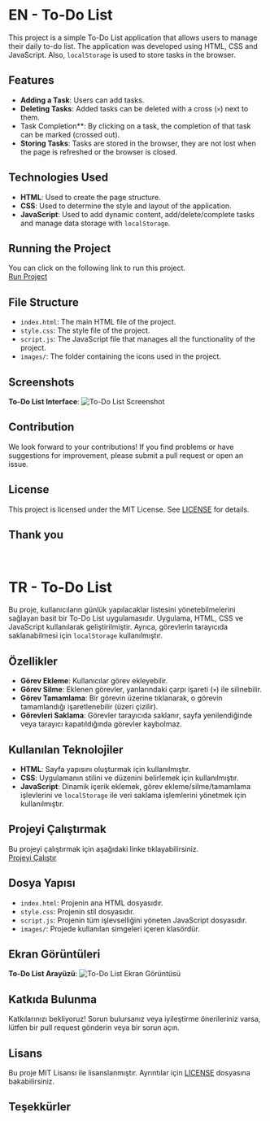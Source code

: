 # EN - To-Do List

This project is a simple To-Do List application that allows users to manage their daily to-do list. The application was developed using HTML, CSS and JavaScript. Also, `localStorage` is used to store tasks in the browser.

## Features

- **Adding a Task**: Users can add tasks.
- **Deleting Tasks**: Added tasks can be deleted with a cross (`×`) next to them.
- Task Completion**: By clicking on a task, the completion of that task can be marked (crossed out).
- **Storing Tasks**: Tasks are stored in the browser, they are not lost when the page is refreshed or the browser is closed.

## Technologies Used

- **HTML**: Used to create the page structure.
- **CSS**: Used to determine the style and layout of the application.
- **JavaScript**: Used to add dynamic content, add/delete/complete tasks and manage data storage with `localStorage`.

## Running the Project

You can click on the following link to run this project.<br>
<a href="https://to-do-list-sy.vercel.app/" target="_blank">Run Project</a>

## File Structure

- `index.html`: The main HTML file of the project.
- `style.css`: The style file of the project.
- `script.js`: The JavaScript file that manages all the functionality of the project.
- `images/`: The folder containing the icons used in the project.

## Screenshots

**To-Do List Interface**:
![To-Do List Screenshot](./images/screenshot.png)

## Contribution

We look forward to your contributions! If you find problems or have suggestions for improvement, please submit a pull request or open an issue.

## License

This project is licensed under the MIT License. See [LICENSE](LICENSE) for details.

## Thank you
<br>

# TR - To-Do List

Bu proje, kullanıcıların günlük yapılacaklar listesini yönetebilmelerini sağlayan basit bir To-Do List uygulamasıdır. Uygulama, HTML, CSS ve JavaScript kullanılarak geliştirilmiştir. Ayrıca, görevlerin tarayıcıda saklanabilmesi için `localStorage` kullanılmıştır.

## Özellikler

- **Görev Ekleme**: Kullanıcılar görev ekleyebilir.
- **Görev Silme**: Eklenen görevler, yanlarındaki çarpı işareti (`×`) ile silinebilir.
- **Görev Tamamlama**: Bir görevin üzerine tıklanarak, o görevin tamamlandığı işaretlenebilir (üzeri çizilir).
- **Görevleri Saklama**: Görevler tarayıcıda saklanır, sayfa yenilendiğinde veya tarayıcı kapatıldığında görevler kaybolmaz.

## Kullanılan Teknolojiler

- **HTML**: Sayfa yapısını oluşturmak için kullanılmıştır.
- **CSS**: Uygulamanın stilini ve düzenini belirlemek için kullanılmıştır.
- **JavaScript**: Dinamik içerik eklemek, görev ekleme/silme/tamamlama işlevlerini ve `localStorage` ile veri saklama işlemlerini yönetmek için kullanılmıştır.

## Projeyi Çalıştırmak

Bu projeyi çalıştırmak için aşağıdaki linke tıklayabilirsiniz.<br>
<a href="https://to-do-list-sy.vercel.app/" target="_blank">Projeyi Çalıştır</a>

## Dosya Yapısı

- `index.html`: Projenin ana HTML dosyasıdır.
- `style.css`: Projenin stil dosyasıdır.
- `script.js`: Projenin tüm işlevselliğini yöneten JavaScript dosyasıdır.
- `images/`: Projede kullanılan simgeleri içeren klasördür.

## Ekran Görüntüleri

**To-Do List Arayüzü**:
![To-Do List Ekran Görüntüsü](./images/screenshot.png)

## Katkıda Bulunma

Katkılarınızı bekliyoruz! Sorun bulursanız veya iyileştirme önerileriniz varsa, lütfen bir pull request gönderin veya bir sorun açın.

## Lisans

Bu proje MIT Lisansı ile lisanslanmıştır. Ayrıntılar için [LICENSE](LICENSE) dosyasına bakabilirsiniz.

## Teşekkürler
